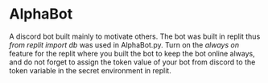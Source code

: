 # AlphaBot
A discord bot built mainly to motivate others. The bot was built in replit thus *from replit import db* was used in AlphaBot.py. Turn on the *always on* feature for the replit where you built the bot to keep the bot online always, and do not forget to assign the token value of your bot from discord to the token variable in the secret environment in replit.
